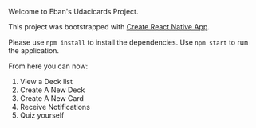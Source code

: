 Welcome to Eban's Udacicards Project.

This project was bootstrapped with [Create React Native App](https://github.com/react-community/create-react-native-app).


Please use `npm install` to install the dependencies.
Use `npm start` to run the application.

From here you can now:

1. View a Deck list
2. Create A New Deck
3. Create A New Card
4. Receive Notifications
5. Quiz yourself

